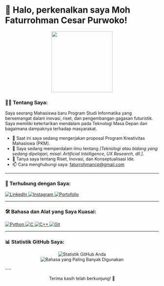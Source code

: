 # 👋 Halo, perkenalkan saya Moh Faturrohman Cesar Purwoko!

<p align="center">
<img src="https://media.giphy.com/media/v1.Y2lkPWVjZjA1ZTQ3ODVybnF5bmd3dTJzNjcycnFjZG4xdDV0ZDE4Yzhla2ZiNmc0OTN6dSZlcD12MV9naWZzX3NlYXJjaCZjdD1n/Vbtc9VG51NtzT1Qnv1/giphy.gif" width="200" />
</p>

### 👨‍💻 Tentang Saya:
Saya seorang Mahasiswa baru Program Studi Informatika yang bersemangat dalam inovasi, riset, dan pengembangan gagasan futuristik. Saya memiliki ketertarikan mendalam pada Teknologi Masa Depan dan bagaimana dampaknya terhadap masyarakat.

- 🔭 Saat ini saya sedang mengerjakan proposal Program Kreativitas Mahasiswa (PKM).
- 🌱 Saya sedang memperdalam ilmu tentang *[Teknologi atau bidang yang sedang dipelajari, misal: Artificial Intelligence, UX Research, dll.]*.
- 💬 Tanya saya tentang Riset, Inovasi, dan Konseptualisasi Ide.
- 📫 Cara menghubungi saya: faturrohmancp@gmail.com 

---

### 🔗 Terhubung dengan Saya:
<p align="left">
  <a href="https://www.linkedin.com/in/[username-linkedin-anda]" target="_blank">
    <img src="https://img.shields.io/badge/LinkedIn-0077B5?style=for-the-badge&logo=linkedin&logoColor=white" alt="LinkedIn"/>
  </a>
  <a href="https://www.instagram.com/[username-instagram-anda]" target="_blank">
    <img src="https://img.shields.io/badge/Instagram-E4405F?style=for-the-badge&logo=instagram&logoColor=white" alt="Instagram"/>
  </a>
  <a href="https://[link-portofolio-anda].com" target="_blank">
    <img src="https://img.shields.io/badge/Portofolio-000000?style=for-the-badge&logo=briefcase&logoColor=white" alt="Portofolio"/>
  </a>
</p>

---

### 🛠 Bahasa dan Alat yang Saya Kuasai:
<p align="left">
  <a href="https://www.python.org" target="_blank" rel="noreferrer">
    <img src="https://img.shields.io/badge/Python-3776AB?style=for-the-badge&logo=python&logoColor=white" alt="Python"/>
  </a>
  <a href="https://en.wikipedia.org/wiki/C_(programming_language)" target="_blank" rel="noreferrer">
    <img src="https://img.shields.io/badge/C-A8B9CC?style=for-the-badge&logo=c&logoColor=black" alt="C"/>
  </a>
  <a href="https://isocpp.org/" target="_blank" rel="noreferrer">
    <img src="https://img.shields.io/badge/C%2B%2B-00599C?style=for-the-badge&logo=cplusplus&logoColor=white" alt="C++"/>
  </a>
  <a href="https://git-scm.com/" target="_blank" rel="noreferrer">
    <img src="https://img.shields.io/badge/GIT-E44C30?style=for-the-badge&logo=git&logoColor=white" alt="Git"/>
  </a>
</p>

---

### 📊 Statistik GitHub Saya:
<p align="center">
  <img align="center" src="https://github-readme-stats.vercel.app/api?username=faturcesar&show_icons=true&theme=tokyonight&include_all_commits=true&count_private=true" alt="Statistik GitHub Anda"/>
  <br/>
  <img align="center" src="https://github-readme-stats.vercel.app/api/top-langs/?username=faturcesar&layout=compact&theme=tokyonight" alt="Bahasa yang Paling Banyak Digunakan"/>
</p>
---

<p align="center">Terima kasih telah berkunjung! 🙏</p>
